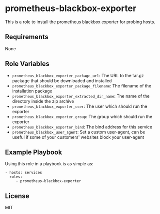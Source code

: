 prometheus-blackbox-exporter
============================

This is a role to install the prometheus blackbox exporter for
probing hosts.

Requirements
------------

None

Role Variables
--------------

- `prometheus_blackbox_exporter_package_url`: The URL to the tar.gz package
  that should be downloaded and installed
- `prometheus_blackbox_exporter_package_filename`: The filename of the
  installation package
- `prometheus_blackbox_exporter_extracted_dir_name`: The name of the directory
  inside the zip archive
- `prometheus_blackbox_exporter_user`: The user which should run the exporter
- `prometheus_blackbox_exporter_group`: The group which should run the
  exporter
- `prometheus_blackbox_exporter_bind`: The bind address for this service
- `prometheus_blackbox_user_agent`: Set a custom user-agent, can be useful
  if some of your customers' websites block your user-agent

Example Playbook
----------------

Using this role in a playbook is as simple as:

    - hosts: services
      roles:
         - prometheus-blackbox-exporter

License
-------

MIT
